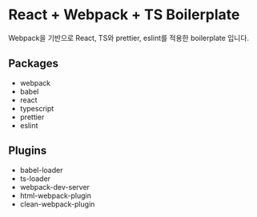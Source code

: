 # React + Webpack + TS Boilerplate

Webpack을 기반으로 React, TS와 prettier, eslint를 적용한 boilerplate 입니다.

## Packages

- webpack
- babel
- react
- typescript
- prettier
- eslint

## Plugins

- babel-loader
- ts-loader
- webpack-dev-server
- html-webpack-plugin
- clean-webpack-plugin
